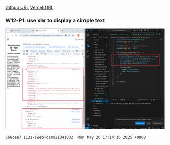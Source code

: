 [Github URL](https://github.com/1131-sweb-demo-213410326-crypto/1132-2N-demo-26)
[Vercel URL](https://1132-2-n-demo-26.vercel.app/#)
### W12-P1: use xhr to display a simple text
 
![](w12-p1.png)
 
```
566cea7 1131-sweb-demo21341032  Mon May 26 17:14:16 2025 +0800  
```